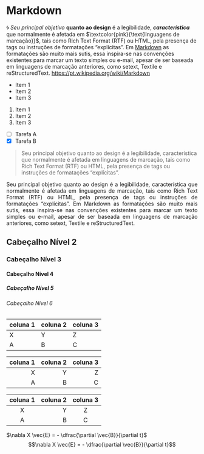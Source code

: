 # Markdown
 :cyclone: _Seu principal objetivo_ **quanto ao design** é a legibilidade, ***característica*** que normalmente é afetada em $\textcolor{pink}{\text{linguagens de marcação}}$, tais como Rich Text Format (RTF) ou HTML, pela presença de tags ou instruções de formatações “explícitas”. Em [Markdown](https://pt.wikipedia.org/wiki/Markdown) as formatações são muito mais sutis, essa inspira-se nas convenções existentes para marcar um texto simples ou e-mail, apesar de ser baseada em linguagens de marcação anteriores, como setext, Textile e reStructuredText. <https://pt.wikipedia.org/wiki/Markdown>  

* Item 1
* Item 2
* Item 3

1. Item 1 
2. Item 2
3. Item 3

- [ ] Tarefa A
- [X] Tarefa B 

>Seu principal objetivo quanto ao design é a legibilidade, característica que normalmente é afetada em linguagens de marcação, tais como Rich Text Format (RTF) ou HTML, pela presença de tags ou instruções de formatações “explícitas”. 

<p align="justify" >
  Seu principal objetivo quanto ao design é a legibilidade, característica que normalmente é afetada em linguagens de marcação, tais como Rich Text Format (RTF) ou HTML, pela presença de tags ou instruções de formatações “explícitas”. Em Markdown as formatações são muito mais sutis, essa inspira-se nas convenções existentes para marcar um texto simples ou e-mail, apesar de ser baseada em linguagens de marcação anteriores, como setext, Textile e reStructuredText.
</p>

## Cabeçalho Nível 2
### Cabeçalho Nível 3
#### Cabeçalho Nível 4
##### Cabeçalho Nível 5
###### Cabeçalho Nível 6

| coluna 1 | coluna 2 | coluna 3 |
| --- | --- | --- | 
| X | Y | Z |
| A | B | C |

| coluna 1 | coluna 2 | coluna 3 |
| ---: | ---: | ---: | 
| X | Y | Z |
| A | B | C |

| coluna 1 | coluna 2 | coluna 3 |
| :---: | ---: | :---: | 
| X | Y | Z |
| A | B | C |

$\nabla X \vec{E} = - \dfrac{\partial \vec{B}}{\partial t}$
$$\nabla X \vec{E} = - \dfrac{\partial \vec{B}}{\partial t}$$
